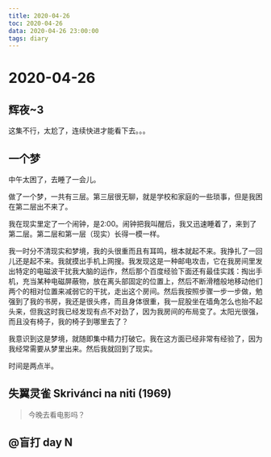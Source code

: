 ```yaml
---
title: 2020-04-26
toc: 2020-04-26
data: 2020-04-26 23:00:00
tags: diary
---
```



# 2020-04-26

## 辉夜~3

这集不行，太尬了，连续快进才能看下去。。。

## 一个梦

中午太困了，去睡了一会儿。

做了一个梦，一共有三层。第三层很无聊，就是学校和家庭的一些琐事，但是我困在第二层出不来了。

我在现实里定了一个闹钟，是2:00。闹钟把我叫醒后，我又迅速睡着了，来到了第二层。第二层和第一层（现实）长得一模一样。

我一时分不清现实和梦境，我的头很重而且有耳鸣，根本就起不来。我挣扎了一回儿还是起不来。我就摸出手机上网搜。我发现这是一种邮电攻击，它在我房间里发出特定的电磁波干扰我大脑的运作，然后那个百度经验下面还有最佳实践：掏出手机，充当某种电磁屏蔽物，放在离头部固定的位置上，然后不断滑稽般地移动他们两个的相对位置来减弱它的干扰，走出这个房间。然后我按照步骤一步一步做，勉强到了我的书房，我还是很头疼，而且身体很重，我一屁股坐在墙角怎么也抬不起头来，但我这时我已经发现有点不对劲了，因为我房间的布局变了。太阳光很强，而且没有椅子，我的椅子到哪里去了？

我意识到这是梦境，就随即集中精力打破它。我在这方面已经非常有经验了，因为我经常需要从梦里出来。然后我就回到了现实。

时间是两点半。

## 失翼灵雀 Skrivánci na niti (1969)

> 今晚去看电影吗？

## @盲打 day N





